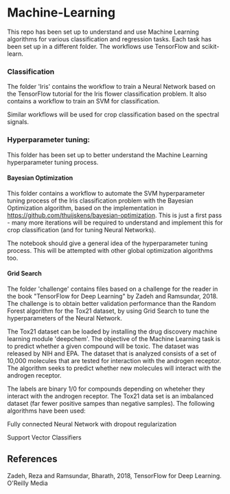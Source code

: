# Machine-Learning

This repo has been set up to understand and use Machine Learning algorithms for various classification and regression tasks. Each task has been set up in a different folder. The workflows use TensorFlow and scikit-learn.



### Classification

The folder 'Iris' contains the workflow to train a Neural Network based on the TensorFlow tutorial for the Iris flower classification problem. It also contains a workflow to train an SVM for classification.

Similar workflows will be used for crop classification based on the spectral signals.


### Hyperparameter tuning:

This folder has been set up to better understand the Machine Learning hyperparameter tuning process.


#### Bayesian Optimization

This folder contains a workflow to automate the SVM hyperparameter tuning process of the Iris classification problem with the Bayesian Optimization algorithm, based on the implementation in https://github.com/thuijskens/bayesian-optimization. This is just a first pass - many more iterations will be required to understand and implement this for crop classification (and for tuning Neural Networks).

The notebook should give a general idea of the hyperparameter tuning process. This will be attempted with other global optimization algorithms too.


#### Grid Search

The folder 'challenge' contains files based on a challenge for the reader in the book "TensorFlow for Deep Learning" by Zadeh and Ramsundar, 2018. The challenge is to obtain better validation performance than the Random Forest algorithm for the Tox21 dataset, by using Grid Search to tune the hyperparameters of the Neural Network.

The Tox21 dataset can be loaded by installing the drug discovery machine learning module 'deepchem'. The objective of the Machine Learning task is to predict whether a given compound will be toxic. The dataset was released by NIH and EPA. The dataset that is analyzed consists of a set of 10,000 molecules that are tested for interaction with the androgen receptor. The algorithm seeks to predict whether new molecules will interact with the androgen receptor.

The labels are binary 1/0 for compounds depending on wheteher they interact with the androgen receptor. The Tox21 data set is an imbalanced dataset (far fewer positive sampes than negative samples). The following algorithms have been used:

Fully connected Neural Network with dropout regularization

Support Vector Classifiers



## References

Zadeh, Reza and Ramsundar, Bharath, 2018, TensorFlow for Deep Learning. O'Reilly Media
